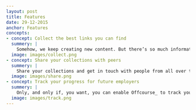 ```yaml
---
layout: post
title: Features
date: 29-12-2015
anchor: Features
concepts: 
- concept: Collect the best links you can find
  summery: |
    Somehow, we keep creating new content. But there’s so much information out there already! So gather those great blog posts, podcasts and tutorials and turn them into collections on topics you love.
  image: images/collect.png
- concept: Share your collections with peers
  summery: | 
    Share your collections and get in touch with people from all over the world. You can copy and edit their collections, and make them just right for you. Imagine the different perspectives, and what you’ll learn from them. 
  image: images/share.png
- concept: Track your progress for future employers
  summery: | 
    Only, and only if, you want, you can enable Offcourse_ to track your progress. This way, you will build a personal profile that you can show to (future) employers to show off your mad skills on any topic.
  image: images/track.png
---
```

